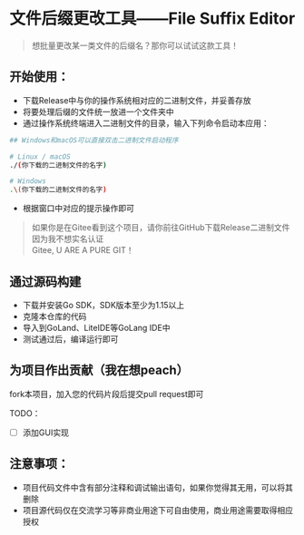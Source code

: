 # 文件后缀更改工具——File Suffix Editor
> 想批量更改某一类文件的后缀名？那你可以试试这款工具！

## 开始使用：
- 下载Release中与你的操作系统相对应的二进制文件，并妥善存放
- 将要处理后缀的文件统一放进一个文件夹中
- 通过操作系统终端进入二进制文件的目录，输入下列命令启动本应用：
```bash
## Windows和macOS可以直接双击二进制文件启动程序

# Linux / macOS
./(你下载的二进制文件的名字)

# Windows
.\(你下载的二进制文件的名字)
```
- 根据窗口中对应的提示操作即可

> 如果你是在Gitee看到这个项目，请你前往GitHub下载Release二进制文件<br>
> 因为我不想实名认证<br>
> Gitee, U ARE A PURE GIT！

## 通过源码构建
- 下载并安装Go SDK，SDK版本至少为1.15以上
- 克隆本仓库的代码
- 导入到GoLand、LiteIDE等GoLang IDE中
- 测试通过后，编译运行即可

## 为项目作出贡献（我在想peach）

fork本项目，加入您的代码片段后提交pull request即可

TODO：
- [ ] 添加GUI实现


## 注意事项：
- 项目代码文件中含有部分注释和调试输出语句，如果你觉得其无用，可以将其删除
- 项目源代码仅在交流学习等非商业用途下可自由使用，商业用途需要取得相应授权